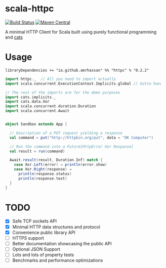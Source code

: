 # scala-httpc
[![Build Status](https://travis-ci.org/amrhassan/scala-httpc.svg?branch=master)](https://travis-ci.org/amrhassan/scala-httpc)
[![Maven Central](https://maven-badges.herokuapp.com/maven-central/io.github.amrhassan/httpc_2.11/badge.svg)](https://maven-badges.herokuapp.com/maven-central/io.github.amrhassan/httpc_2.11)


A minimal HTTP Client for Scala built using purely functional programming and [cats](https://github.com/typelevel/cats)

# Usage #

```
libraryDependencies += "io.github.amrhassan" %% "httpc" % "0.2.2"
```

```scala
import httpc._  // All you need to import actually
import scala.concurrent.ExecutionContext.Implicits.global // Gotta have one of those in scope

// The rest of the imports are for the demo purposes
import cats.implicits._
import cats.data.Xor
import scala.concurrent.duration.Duration
import scala.concurrent.Await


object Sandbox extends App {

  // Description of a PUT request yielding a response
  val command = put("http://httpbin.org/put", data = "OK Computer")  

  // Run the command into a Future[HttpError Xor Response]
  val result = run(command)

  Await.result(result, Duration.Inf) match {
    case Xor.Left(error) ⇒ println(error.show)
    case Xor.Right(response) ⇒
      println(response.status)
      println(response.text)
  }
}
```

# TODO #
* [X] Safe TCP sockets API
* [X] Minimal HTTP data structures and protocol
* [X] Convenience public library API
* [ ] HTTPS support
* [ ] Better documentation showcasing the public API
* [ ] Optional JSON Support
* [ ] Lots and lots of property tests
* [ ] Benchmarks and performance optimizations
